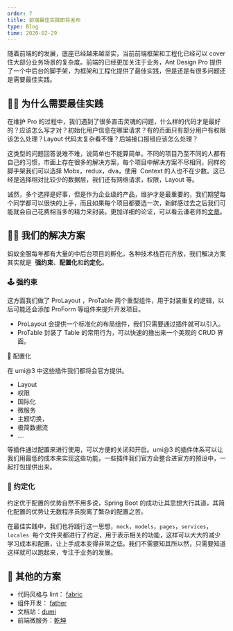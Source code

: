 ```yaml
---
order: 7
title: 前端最佳实践即将发布
type: Blog
time: 2020-02-29
---
```


随着前端的的发展，底座已经越来越坚实，当前前端框架和工程化已经可以 cover 住大部分业务场景的复杂度。前端的已经更加关注于业务，Ant Design Pro 提供了一个中后台的脚手架，为框架和工程化提供了最佳实践，但是还是有很多问题还是需要最佳实践。

## 🤷‍♂️ 为什么需要最佳实践

在维护 Pro 的过程中，我们遇到了很多直击灵魂的问题，什么样的代码才是最好的？应该怎么写才对？初始化用户信息在哪里请求？有的页面只有部分用户有权限该怎么处理？Layout 代码太复杂看不懂？后端接口报错应该怎么处理？

这类型的问题回答说难不难，说简单也不能算简单。不同的项目乃至不同的人都有自己的习惯，市面上存在很多的解决方案，每个项目中解决方案不尽相同，同样的脚手架我们可以选择 Mobx，redux，dva，使用  Context 的人也不在少数。这已经是选择相对比较少的数据层，我们还有网络请求，权限，Layout 等。

诚然，多个选择是好事，但是作为企业级的产品，维护才是最重要的，我们期望每个同学都可以很快的上手，而且如果每个项目都要选一次，新鲜感过去之后我们可能就会自己花费相当多的精力来封装。更加详细的论证，可以看云谦老师的[文章](https://zhuanlan.zhihu.com/p/94949118?from_voters_page=true)。

## 🏄‍♂️ 我们的解决方案

蚂蚁金服每年都有大量的中后台项目的孵化，各种技术栈百花齐放，我们解决方案其实就是  **强约束**、**配置化**和**约定化**。

### 🕹 强约束

这方面我们做了 ProLayout ，ProTable 两个重型组件，用于封装重复的逻辑，以后可能还会添加 ProForm 等组件来提升开发项目。

- ProLayout 会提供一个标准化的布局组件，我们只需要通过插件就可以引入。
- ProTable 封装了 Table 的常用行为，可以快速的撸出来一个美观的 CRUD 界面。

🔩 配置化

在 umi@3 中这些插件我们都将会官方提供。

- Layout
- 权限
- 国际化
- 微服务
- 主题切换，
- 极简数据流
- ....

等插件通过配置来进行使用，可以方便的关闭和开启。umi@3 的插件体系可以让我们用最低的成本来实现这些功能，一些插件我们官方会整合进官方的预设中，一起打包提供出来。

### 🧬 约定化

约定优于配置的优势自然不用多说，Spring Boot 的成功让其思想大行其道，其简化配置的优势让无数程序员脱离了繁杂的配置之苦。

在最佳实践中，我们也将践行这一思想，`mock`，`models`，`pages`，`services`，`locales`  每个文件夹都进行了约定，用于表示相关的功能，这样可以大大的减少学习成本和配置，让上手成本变得非常之低。我们不需要知其所以然，只需要知道这样就可以跑起来，专注于业务的发展。

## 🛒 其他的方案

- 代码风格与 lint： [fabric](https://github.com/umijs/fabric/)
- 组件开发： [father](https://github.com/umijs/father)
- 文档站：[dumi](https://github.com/umijs/dumi)
- 前端微服务：[乾坤](https://github.com/umijs/qiankun)

